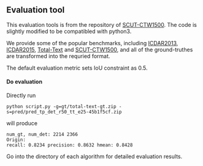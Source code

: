 ## Evaluation toolThis evaluation tools is from the repository of [SCUT-CTW1500](https://github.com/Yuliang-Liu/TIoU-metric/tree/master/curved-tiou). The code is slightly modified to be compatibled with python3.We provide some of the popular benchmarks, including [ICDAR2013](https://rrc.cvc.uab.es/?ch=2), [ICDAR2015](https://rrc.cvc.uab.es/?ch=4), [Total-Text](https://github.com/cs-chan/Total-Text-Dataset) and [SCUT-CTW1500](https://github.com/Yuliang-Liu/Curve-Text-Detector), and all of the ground-truthes are transformed into the requried format.The default evaluation metric sets IoU constraint as 0.5.#### Do evaluationDirectly run```shell python script.py -g=gt/total-text-gt.zip -s=pred/pred_tp_det_r50_tt_e25-45b1f5cf.zip```		will produce	num_gt, num_det: 2214 2366	Origin:	recall: 0.8234 precision: 0.8632 hmean: 0.8428Go into the directory of each algorithm for detailed evaluation results.